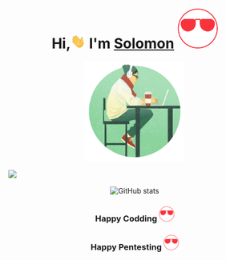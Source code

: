 # <h1 align="center">Hi,<img src="https://raw.githubusercontent.com/ABSphreak/ABSphreak/master/gifs/Hi.gif" width="30px" /> I'm <a href="https://tonynguyenit18.github.io/">Solomon<a> <img width="80" src="https://raw.githubusercontent.com/tonynguyenit18/tonynguyenit18/main/static/happy-face.gif"></h1>
<p align="center">
    <img width="200" src="https://raw.githubusercontent.com/tonynguyenit18/tonynguyenit18/main/static/code-guy.jpeg">
    
  <a href="https://github.com/DenverCoder1/readme-typing-svg"><img src="https://readme-typing-svg.herokuapp.com?lines=Computer+Science+Student;Full+Stack+Web+Developer;Network+Enginner;security+ researcher;DS%20|%20AI%20|%20ML%20Enthusiast;Always%20learning%20new%20things&center=true&width=500&height=50"></a>

</p>

<div align="center">

![GitHub stats](https://github-readme-stats.vercel.app/api?username=So7lo&show_icons=true&count_private=true&include_all_commits=true&title_color=f8333c&icon_color=f8333c)

</div>
<div align="center">
<h3>Happy Codding <img width="30" src="https://raw.githubusercontent.com/tonynguyenit18/tonynguyenit18/main/static/happy-face.gif"></h3>
<h3>Happy Pentesting <img width="30" src="https://raw.githubusercontent.com/tonynguyenit18/tonynguyenit18/main/static/happy-face.gif"></h3>
</div>

